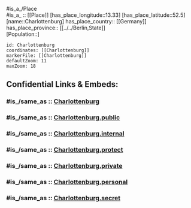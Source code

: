 ﻿---
confidential: public
isDeleted: false
location:
- 52.5
- 13.33
mapmarker: city
mapzoom:
- 7
- 12
SpocWebEntityId: 29546
tags:
- geo/City
type: City
---

#is_a_/Place  
#is_a_ :: [[Place]] 
[has_place_longitude::13.33] 
[has_place_latitude::52.5] 
[name::Charlottenburg] 
has_place_country:: [[Germany]]  
has_place_province:: [[../../Berlin,State]]  
[Population::] 



```leaflet
id: Charlottenburg
coordinates: [[Charlottenburg]] 
markerFile: [[Charlottenburg]] 
defaultZoom: 11 
maxZoom: 18
```


## Confidential Links & Embeds: 

### #is_/same_as :: [Charlottenburg](Charlottenburg.md) 

### #is_/same_as :: [Charlottenburg.public](/_public/Earth/Continent/Europe/Europe~Central/Germany/Germany~West/State~Berlin/cities~Berlin/Charlottenburg.public.md) 

### #is_/same_as :: [Charlottenburg.internal](/_internal/Earth/Continent/Europe/Europe~Central/Germany/Germany~West/State~Berlin/cities~Berlin/Charlottenburg.internal.md) 

### #is_/same_as :: [Charlottenburg.protect](/_protect/Earth/Continent/Europe/Europe~Central/Germany/Germany~West/State~Berlin/cities~Berlin/Charlottenburg.protect.md) 

### #is_/same_as :: [Charlottenburg.private](/_private/Earth/Continent/Europe/Europe~Central/Germany/Germany~West/State~Berlin/cities~Berlin/Charlottenburg.private.md) 

### #is_/same_as :: [Charlottenburg.personal](/_personal/Earth/Continent/Europe/Europe~Central/Germany/Germany~West/State~Berlin/cities~Berlin/Charlottenburg.personal.md) 

### #is_/same_as :: [Charlottenburg.secret](/_secret/Earth/Continent/Europe/Europe~Central/Germany/Germany~West/State~Berlin/cities~Berlin/Charlottenburg.secret.md)

